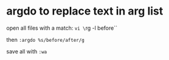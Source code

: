 # argdo to replace text in arg list

open all files with a match: `vi \`rg -l before\``

then `:argdo %s/before/after/g`

save all with `:wa`

